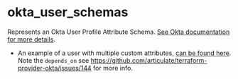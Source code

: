 # okta_user_schemas

Represents an Okta User Profile Attribute Schema. [See Okta documentation for more details](https://developer.okta.com/docs/api/resources/users).

* An example of a user with multiple custom attributes, [can be found here](../okta_users/custom_attributes.tf). Note the `depends_on` see https://github.com/articulate/terraform-provider-okta/issues/144 for more info.
